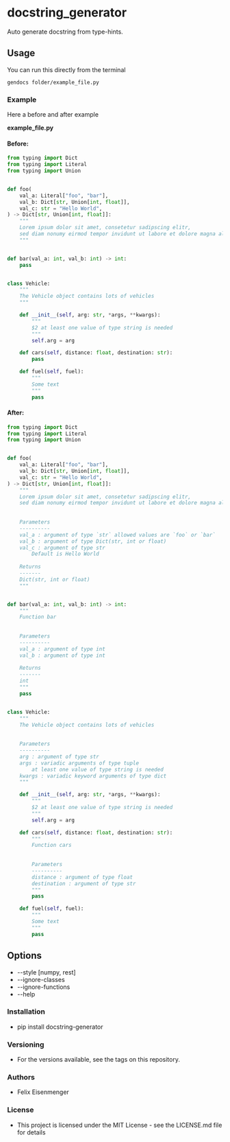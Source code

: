 # docstring_generator
Auto generate docstring from type-hints.


## Usage
You can run this directly from the terminal
```shell
gendocs folder/example_file.py
```

### Example
Here a before and after example

__example_file.py__
#### Before:
```python
from typing import Dict
from typing import Literal
from typing import Union


def foo(
    val_a: Literal["foo", "bar"],
    val_b: Dict[str, Union[int, float]],
    val_c: str = "Hello World",
) -> Dict[str, Union[int, float]]:
    """
    Lorem ipsum dolor sit amet, consetetur sadipscing elitr,
    sed diam nonumy eirmod tempor invidunt ut labore et dolore magna aliquyam
    """


def bar(val_a: int, val_b: int) -> int:
    pass


class Vehicle:
    """
    The Vehicle object contains lots of vehicles
    """

    def __init__(self, arg: str, *args, **kwargs):
        """
        $2 at least one value of type string is needed
        """
        self.arg = arg

    def cars(self, distance: float, destination: str):
        pass

    def fuel(self, fuel):
        """
        Some text
        """
        pass
```
#### After:
```python
from typing import Dict
from typing import Literal
from typing import Union


def foo(
    val_a: Literal["foo", "bar"],
    val_b: Dict[str, Union[int, float]],
    val_c: str = "Hello World",
) -> Dict[str, Union[int, float]]:
    """
    Lorem ipsum dolor sit amet, consetetur sadipscing elitr,
    sed diam nonumy eirmod tempor invidunt ut labore et dolore magna aliquyam
    
    
    Parameters
    ----------
    val_a : argument of type `str` allowed values are `foo` or `bar`
    val_b : argument of type Dict(str, int or float)
    val_c : argument of type str
    	Default is Hello World
    
    Returns
    -------
    Dict(str, int or float)
    """


def bar(val_a: int, val_b: int) -> int:
    """
    Function bar
    
    
    Parameters
    ----------
    val_a : argument of type int
    val_b : argument of type int
    
    Returns
    -------
    int
    """
    pass


class Vehicle:
    """
    The Vehicle object contains lots of vehicles
    
    
    Parameters
    ----------
    arg : argument of type str
    args : variadic arguments of type tuple
    	at least one value of type string is needed
    kwargs : variadic keyword arguments of type dict
    """

    def __init__(self, arg: str, *args, **kwargs):
        """
        $2 at least one value of type string is needed
        """
        self.arg = arg

    def cars(self, distance: float, destination: str):
        """
        Function cars
        
        
        Parameters
        ----------
        distance : argument of type float
        destination : argument of type str
        """
        pass

    def fuel(self, fuel):
        """
        Some text
        """
        pass
```

## Options
- --style [numpy, rest]
- --ignore-classes
- --ignore-functions
- --help

### Installation
- pip install docstring-generator

### Versioning
- For the versions available, see the tags on this repository.

### Authors
- Felix Eisenmenger

### License
- This project is licensed under the MIT License - see the LICENSE.md file for details
